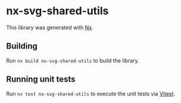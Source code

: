 # nx-svg-shared-utils

This library was generated with [Nx](https://nx.dev).

## Building

Run `nx build nx-svg-shared-utils` to build the library.

## Running unit tests

Run `nx test nx-svg-shared-utils` to execute the unit tests via [Vitest](https://vitest.dev/).
